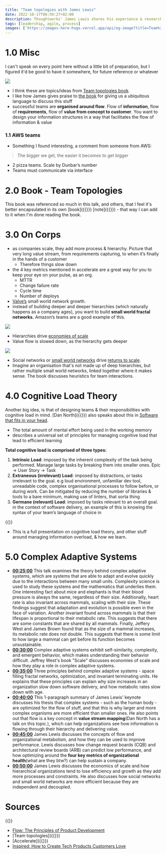 ```yaml
---
title: "Team topologies with James Lewis"
date: 2022-10-17T06:59:27+02:00
description: Thoughtworks' James Lewis shares his experience & research on Team Topologies, software architecture, & complexity science
tags: [leadership, agile, process]
images: ['https://images-here-hugo.vercel.app/api/og-image?title=Team%20topologies%20with%20James%20Lewis']
---
```


# 1.0 Misc

I can't speak on every point here without a little bit of preparation, but I figured it'd be good to have it somewhere, for future reference or whatever

![](https://res.cloudinary.com/hokaspokas/image/upload/v1665983175/here-hugo/tt_lahghz.png)

- I think these are topics/ideas from [Team topologies book](https://itrevolution.com/team-topologies/).
- I like how James gives praise to [the book](https://itrevolution.com/team-topologies/) for giving us a ubiquitous language to discuss this stuff
- successful teams are **organised around flow**. Flow of **information**, flow of **requirements**, flow of **value from concept to customer**. You want to design your information structures in a way that facilitates the flow of information & value

### 1.1 AWS teams

- Something I found interesting, a comment from someone from AWS:

> The bigger we get, the easier it becomes to get bigger

- 2 pizza teams. Scale by Dunbar’s number
- Teams must communicate via interface

# 2.0 Book - Team Topologies

This book was referenced so much in this talk, and others, that I feel it's better encapsulated in its own [book]({{<ref book>}}) [note]({{<ref team-topologies>}}) - that way I can add to it when I'm done reading the book.

# 3.0 On Corps

- as companies scale, they add more process & hierarchy. Picture that very long value stream, from requirements capturing, to when it’s finally in the hands of a customer
  - Therefore things slow down
- the 4 key metrics mentioned in accelerate are a great way for you to keep your eye on your pulse, as an org.
  - MTTR
  - Change failure rate
  - Cycle time
  - Number of deploys
- [Valve’s](https://youtu.be/_mYlSMepTGw?t=3348) small world network growth.
- instead of building deeper and deeper hierarchies (which naturally happens as a company ages), you want to build **small world fractal networks.**  Amazon’s teams are a good example of this.

![](https://res.cloudinary.com/hokaspokas/image/upload/v1665985138/here-hugo/hi_qxlapn.png)

- Hierarchies drive [economies of scale](https://en.wikipedia.org/wiki/Economies_of_scale)
- Value flow is slowed down, as the hierarchy gets deeper

![](https://res.cloudinary.com/hokaspokas/image/upload/v1665985096/here-hugo/fractal_ufd2qb.png)

- Social networks or [small world networks](https://en.wikipedia.org/wiki/Small-world_network) drive [returns to scale](https://www.thoughtco.com/overview-of-returns-to-scale-1146825).
- Imagine an organisation that's not made up of deep hierarchies, but rather multiple small world networks, linked together where it makes sense. The book discusses heuristics for team interactions.

# 4.0 Cognitive Load Theory

Another big idea, is that of designing teams & their responsibilities with cognitive load in mind. [Dan North]({{<ref Patterns-of-Effective-Teams>}}) also speaks about this in [Software that fits in your head](https://youtu.be/4Y0tOi7QWqM).

- The total amount of mental effort being used in the working memory
- describes a universal set of principles for managing cognitive load that lead to efficient learning

************************Total cognitive load is comprised of three types:************************

1. **Intrinsic Load**: imposed by the inherent complexity of the task being performed. Manage large tasks by breaking them into smaller ones. Epic → User Story → Task
2. **Extraneous (irrelevant) Load**: imposed by distractions, or tasks irrelevant to the goal. e.g loud environment, unfamiliar dev tool, unreadable code, complex organisational processes to follow before, or during work. Can be mitigated by reducing the number of libraries & tools to a bare minimum, making use of linters, that sorta thing
3. **Germane (relevant) Load**: imposed by tasks relevant to an overall goal. in the context of software delivery, an example of this is knowing the syntax of your team’s language of choice in

{{<youtube DUlFxffjDFo>}}

- This is a full presentation on cognitive load theory, and other stuff around managing information overload, & how we learn.

# 5.0 Complex Adaptive Systems

- **[00:25:00](https://youtu.be/_mYlSMepTGw?t=1500)** This talk examines the theory behind complex adaptive systems, which are systems that are able to adapt and evolve quickly due to the interactions between many small units. Complexity science is used to study these systems and the mathematics that underlies them. One interesting fact about mice and elephants is that their blood pressure is always the same, regardless of their size. Additionally, heart rate is also invariant across mammals, scaling with their size. These findings suggest that adaptation and evolution is possible even in the face of variation. Another invariant found across mammals is that their lifespan is proportional to their metabolic rate. This suggests that there are some constants that are shared by all mammals. Finally, Jeffery West and James Brown found that as the size of a mammal increases, its metabolic rate does not double. This suggests that there is some limit to how large a mammal can get before its function becomes unsustainable.
- **[00:30:00](https://youtu.be/_mYlSMepTGw?t=1800)** Complex adaptive systems exhibit self-similarity, complexity, and emergent behavior, which makes understanding their behavior difficult. Jeffrey West's book "Scale" discusses economies of scale and how they play a role in complex adaptive systems.
- **[00:35:00](https://youtu.be/_mYlSMepTGw?t=2100)** Three principles behind complex adaptive systems - space filling fractal networks, optimization, and invariant terminating units. He explains that these principles can explain why size increases in an organization slow down software delivery, and how metabolic rates slow down with age.
- **[00:40:00](https://youtu.be/_mYlSMepTGw?t=2400)** This 1-paragraph summary of James Lewis' keynote discusses his thesis that complex systems - such as the human body - are optimized for the flow of stuff, and that this is why larger and more complex organisms are more efficient than smaller ones. He also points out that flow is a key concept in **value stream mapping**(Dan North has a talk on this topic.), which can help organizations see how information is flowing through their hierarchy and delivering value.
- **[00:45:00](https://youtu.be/_mYlSMepTGw?t=2700)** James Lewis discusses the concepts of flow and organizational metabolism, and how they can be used to improve performance. Lewis discusses how change request boards (CQB) and architectural review boards (ARB) can predict low performance, and how optimizing around the **four key metrics of organizational health**(what are they btw?) can help sustain a company.
- **[00:50:00](https://youtu.be/_mYlSMepTGw?t=3000)** James Lewis discusses the economics of scale and how hierarchical organizations tend to lose efficiency and growth as they add more processes and constraints. He also discusses how social networks and small world networks are more efficient because they are independent and decoupled.

# Sources

{{<youtube _mYlSMepTGw>}}

- [Flow: The Principles of Product Development](https://www.amazon.com/Principles-Product-Development-Flow-Generation/dp/1935401009)
- [Team topologies]({{<ref team-topologies>}})
- [Accelerate]({{<ref accelerate>}})
- [Inspired: How to Create Tech Products Customers Love](https://www.goodreads.com/book/show/35249663-inspired)
